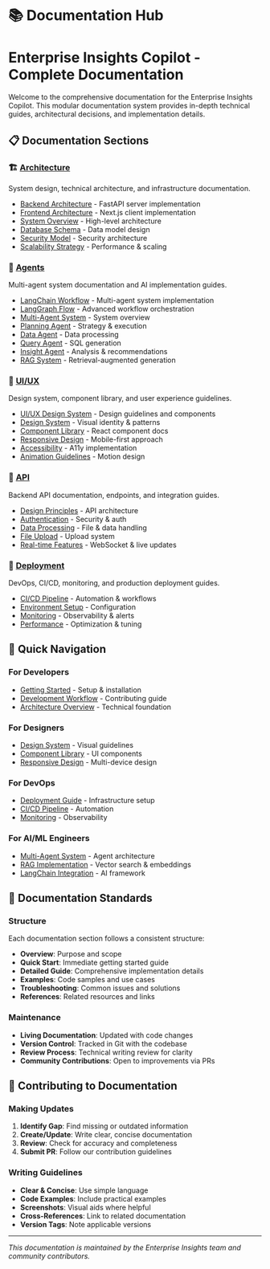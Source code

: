 # 📚 Documentation Hub
# Enterprise Insights Copilot - Complete Documentation

Welcome to the comprehensive documentation for the Enterprise Insights Copilot. This modular documentation system provides in-depth technical guides, architectural decisions, and implementation details.

## 📋 Documentation Sections

### 🏗️ [Architecture](./architecture/README.md)
System design, technical architecture, and infrastructure documentation.

- [Backend Architecture](./backend-architecture.md) - FastAPI server implementation
- [Frontend Architecture](./frontend-architecture.md) - Next.js client implementation  
- [System Overview](./architecture/system-overview.md) - High-level architecture
- [Database Schema](./architecture/database-schema.md) - Data model design  
- [Security Model](./architecture/security.md) - Security architecture
- [Scalability Strategy](./architecture/scalability.md) - Performance & scaling

### 🤖 [Agents](./agents/README.md)
Multi-agent system documentation and AI implementation guides.

- [LangChain Workflow](./langchain-workflow.md) - Multi-agent system implementation
- [LangGraph Flow](./langgraph-flow.md) - Advanced workflow orchestration
- [Multi-Agent System](./agents/multi-agent-system.md) - System overview
- [Planning Agent](./agents/planning-agent.md) - Strategy & execution
- [Data Agent](./agents/data-agent.md) - Data processing
- [Query Agent](./agents/query-agent.md) - SQL generation
- [Insight Agent](./agents/insight-agent.md) - Analysis & recommendations
- [RAG System](./agents/rag-system.md) - Retrieval-augmented generation

### 🎨 [UI/UX](./ui-ux/README.md)
Design system, component library, and user experience guidelines.

- [UI/UX Design System](./ui-ux-design-system.md) - Design guidelines and components
- [Design System](./ui-ux/design-system.md) - Visual identity & patterns
- [Component Library](./ui-ux/components.md) - React component docs
- [Responsive Design](./ui-ux/responsive.md) - Mobile-first approach
- [Accessibility](./ui-ux/accessibility.md) - A11y implementation
- [Animation Guidelines](./ui-ux/animations.md) - Motion design

### 🔌 [API](./api/README.md)
Backend API documentation, endpoints, and integration guides.

- [Design Principles](./api/design-principles.md) - API architecture
- [Authentication](./api/authentication.md) - Security & auth
- [Data Processing](./api/data-processing.md) - File & data handling
- [File Upload](./api/file-upload.md) - Upload system
- [Real-time Features](./api/realtime.md) - WebSocket & live updates

### 🚀 [Deployment](./deployment/README.md)
DevOps, CI/CD, monitoring, and production deployment guides.

- [CI/CD Pipeline](./deployment/cicd.md) - Automation & workflows
- [Environment Setup](./deployment/environments.md) - Configuration
- [Monitoring](./deployment/monitoring.md) - Observability & alerts
- [Performance](./deployment/performance.md) - Optimization & tuning

## 🔗 Quick Navigation

### For Developers
- [Getting Started](../README.md#quick-start) - Setup & installation
- [Development Workflow](../README.md#development-workflow) - Contributing guide
- [Architecture Overview](./architecture/system-overview.md) - Technical foundation

### For Designers
- [Design System](./ui-ux/design-system.md) - Visual guidelines
- [Component Library](./ui-ux/components.md) - UI components
- [Responsive Design](./ui-ux/responsive.md) - Multi-device design

### For DevOps
- [Deployment Guide](./deployment/README.md) - Infrastructure setup
- [CI/CD Pipeline](./deployment/cicd.md) - Automation
- [Monitoring](./deployment/monitoring.md) - Observability

### For AI/ML Engineers
- [Multi-Agent System](./agents/multi-agent-system.md) - Agent architecture
- [RAG Implementation](./agents/rag-system.md) - Vector search & embeddings
- [LangChain Integration](../masterplan/langchain_langgraph_implementation.md) - AI framework

## 📖 Documentation Standards

### Structure
Each documentation section follows a consistent structure:
- **Overview**: Purpose and scope
- **Quick Start**: Immediate getting started guide
- **Detailed Guide**: Comprehensive implementation details
- **Examples**: Code samples and use cases
- **Troubleshooting**: Common issues and solutions
- **References**: Related resources and links

### Maintenance
- **Living Documentation**: Updated with code changes
- **Version Control**: Tracked in Git with the codebase
- **Review Process**: Technical writing review for clarity
- **Community Contributions**: Open to improvements via PRs

## 🔄 Contributing to Documentation

### Making Updates
1. **Identify Gap**: Find missing or outdated information
2. **Create/Update**: Write clear, concise documentation
3. **Review**: Check for accuracy and completeness
4. **Submit PR**: Follow our contribution guidelines

### Writing Guidelines
- **Clear & Concise**: Use simple language
- **Code Examples**: Include practical examples
- **Screenshots**: Visual aids where helpful
- **Cross-References**: Link to related documentation
- **Version Tags**: Note applicable versions

---

*This documentation is maintained by the Enterprise Insights team and community contributors.*
